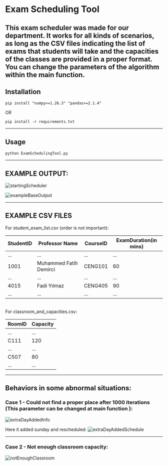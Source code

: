# Exam Scheduling Tool

This exam scheduler was made for our department. It works for all kinds of scenarios, as long as the CSV files indicating the list of exams that students will take and the capacities of the classes are provided in a proper format. You can change the parameters of the algorithm within the main function.
---
## Installation
```
pip install "numpy>=1.26.3" "pandas>=2.1.4"
```
OR
```
pip install -r requirements.txt
```
---
## Usage
```
python ExamSchedulingTool.py
```
---

## EXAMPLE OUTPUT:

![startingScheduler](https://github.com/ArzuNisa/Exam-Scheduling-Tool/assets/111875259/91c09e8c-047c-492b-a77b-d194e66c61cd)

![exampleBaseOutput](https://github.com/ArzuNisa/Exam-Scheduling-Tool/assets/111875259/1607334b-13c2-48ce-8ab3-31d8e04c27f9)

---
## EXAMPLE CSV FILES

For student_exam_list.csv (order is not important):

| StudentID | Professor Name | CourseID | ExamDuration(in mins) |
| ------------- | ------------- | ------------- | ------------- |
| ... | ... | ... | ... |
| 1001 | Muhammed Fatih Demirci | CENG101 | 60 |
| ... | ... | ... | ... |
| 4015 | Fadi Yılmaz | CENG405 | 90 |
| ... | ... | ... | ... |

<br />
For classroom_and_capacities.csv:

| RoomID | Capacity |
| ------------- | ------------- |
| ... | ... |
| C111 | 120 |
| ... | ... |
| C507 | 80 |
| ... | ... |

---
## Behaviors in some abnormal situations:

### Case 1 - Could not find a proper place after 1000 iterations (This parameter can be changed at main function ):
![extraDayAddedInfo](https://github.com/ArzuNisa/Exam-Scheduling-Tool/assets/111875259/87042e7c-145d-46ab-9e8f-08eed08a055f)

Here it added sunday and rescheduled:
![extraDayAddedSchedule](https://github.com/ArzuNisa/Exam-Scheduling-Tool/assets/111875259/330330f2-e26e-4d56-b0fc-6dd1a14b3531)

---
### Case 2 - Not enough classroom capacity:
![notEnoughClassroom](https://github.com/ArzuNisa/Exam-Scheduling-Tool/assets/111875259/029ad191-2c2f-4735-b564-3f4ad1a5edb6)




